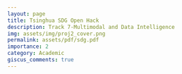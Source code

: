 ```yaml
---
layout: page
title: Tsinghua SDG Open Hack 
description: Track 7-Multimodal and Data Intelligence
img: assets/img/proj2_cover.png
permalink: assets/pdf/sdg.pdf
importance: 2
category: Academic
giscus_comments: true
---
```

